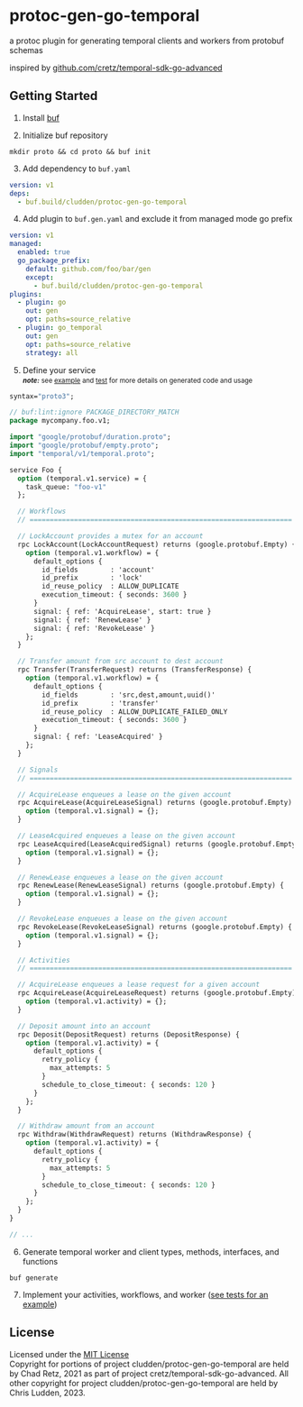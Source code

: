 # protoc-gen-go-temporal

a protoc plugin for generating temporal clients and workers from protobuf schemas

inspired by [github.com/cretz/temporal-sdk-go-advanced](https://github.com/cretz/temporal-sdk-go-advanced)

## Getting Started
1. Install [buf](https://docs.buf.build/installation)

2. Initialize buf repository
```shell
mkdir proto && cd proto && buf init
```

3. Add dependency to `buf.yaml`
```yaml
version: v1
deps:
  - buf.build/cludden/protoc-gen-go-temporal
```

4. Add plugin to `buf.gen.yaml` and exclude it from managed mode go prefix
```yaml
version: v1
managed:
  enabled: true
  go_package_prefix:
    default: github.com/foo/bar/gen
    except:
      - buf.build/cludden/protoc-gen-go-temporal
plugins:
  - plugin: go
    out: gen
    opt: paths=source_relative
  - plugin: go_temporal
    out: gen
    opt: paths=source_relative
    strategy: all
```

5. Define your service  
<small><b><i>note:</i></b> see [example](./example/) and [test](./test/) for more details on generated code and usage</small>

```protobuf
syntax="proto3";

// buf:lint:ignore PACKAGE_DIRECTORY_MATCH
package mycompany.foo.v1;

import "google/protobuf/duration.proto";
import "google/protobuf/empty.proto";
import "temporal/v1/temporal.proto";

service Foo {
  option (temporal.v1.service) = {
    task_queue: "foo-v1"
  };

  // Workflows
  // =================================================================

  // LockAccount provides a mutex for an account
  rpc LockAccount(LockAccountRequest) returns (google.protobuf.Empty) {
    option (temporal.v1.workflow) = {
      default_options {
        id_fields        : 'account'
        id_prefix        : 'lock'
        id_reuse_policy  : ALLOW_DUPLICATE
        execution_timeout: { seconds: 3600 }
      }
      signal: { ref: 'AcquireLease', start: true }
      signal: { ref: 'RenewLease' }
      signal: { ref: 'RevokeLease' }
    };
  }

  // Transfer amount from src account to dest account
  rpc Transfer(TransferRequest) returns (TransferResponse) {
    option (temporal.v1.workflow) = {
      default_options {
        id_fields        : 'src,dest,amount,uuid()'
        id_prefix        : 'transfer'
        id_reuse_policy  : ALLOW_DUPLICATE_FAILED_ONLY
        execution_timeout: { seconds: 3600 }
      }
      signal: { ref: 'LeaseAcquired' }
    };
  }

  // Signals
  // =================================================================

  // AcquireLease enqueues a lease on the given account
  rpc AcquireLease(AcquireLeaseSignal) returns (google.protobuf.Empty) {
    option (temporal.v1.signal) = {};
  }

  // LeaseAcquired enqueues a lease on the given account
  rpc LeaseAcquired(LeaseAcquiredSignal) returns (google.protobuf.Empty) {
    option (temporal.v1.signal) = {};
  }

  // RenewLease enqueues a lease on the given account
  rpc RenewLease(RenewLeaseSignal) returns (google.protobuf.Empty) {
    option (temporal.v1.signal) = {};
  }

  // RevokeLease enqueues a lease on the given account
  rpc RevokeLease(RevokeLeaseSignal) returns (google.protobuf.Empty) {
    option (temporal.v1.signal) = {};
  }

  // Activities
  // =================================================================

  // AcquireLease enqueues a lease request for a given account 
  rpc AcquireLease(AcquireLeaseRequest) returns (google.protobuf.Empty) {
    option (temporal.v1.activity) = {};
  }

  // Deposit amount into an account
  rpc Deposit(DepositRequest) returns (DepositResponse) {
    option (temporal.v1.activity) = {
      default_options {
        retry_policy {
          max_attempts: 5
        }
        schedule_to_close_timeout: { seconds: 120 }
      }
    };
  }

  // Withdraw amount from an account
  rpc Withdraw(WithdrawRequest) returns (WithdrawResponse) {
    option (temporal.v1.activity) = {
      default_options {
        retry_policy {
          max_attempts: 5
        }
        schedule_to_close_timeout: { seconds: 120 }
      }
    };
  }
}

// ...
```

6. Generate temporal worker and client types, methods, interfaces, and functions
```shell
buf generate
```

7. Implement your activities, workflows, and worker ([see tests for an example](./test/simple/))

## License
Licensed under the [MIT License](LICENSE.md)  
Copyright for portions of project cludden/protoc-gen-go-temporal are held by Chad Retz, 2021 as part of project cretz/temporal-sdk-go-advanced. All other copyright for project cludden/protoc-gen-go-temporal are held by Chris Ludden, 2023.